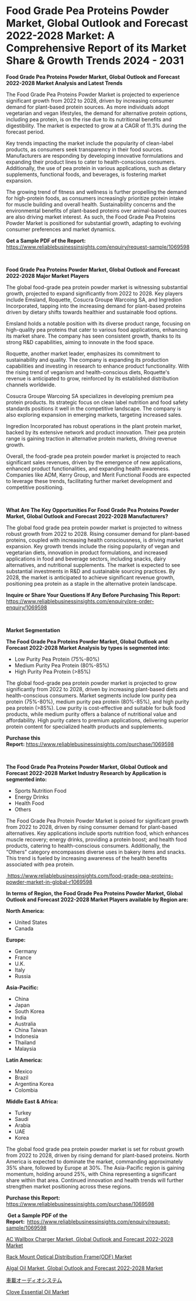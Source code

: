 <p><h1>Food Grade Pea Proteins Powder Market, Global Outlook and Forecast 2022-2028 Market: A Comprehensive Report of its Market Share & Growth Trends 2024 - 2031</h1></p><p><strong>Food Grade Pea Proteins Powder Market, Global Outlook and Forecast 2022-2028 Market Analysis and Latest Trends</strong></p>
<p><p>The Food Grade Pea Proteins Powder Market is projected to experience significant growth from 2022 to 2028, driven by increasing consumer demand for plant-based protein sources. As more individuals adopt vegetarian and vegan lifestyles, the demand for alternative protein options, including pea protein, is on the rise due to its nutritional benefits and digestibility. The market is expected to grow at a CAGR of 11.3% during the forecast period. </p><p>Key trends impacting the market include the popularity of clean-label products, as consumers seek transparency in their food sources. Manufacturers are responding by developing innovative formulations and expanding their product lines to cater to health-conscious consumers. Additionally, the use of pea protein in various applications, such as dietary supplements, functional foods, and beverages, is fostering market expansion. </p><p>The growing trend of fitness and wellness is further propelling the demand for high-protein foods, as consumers increasingly prioritize protein intake for muscle building and overall health. Sustainability concerns and the environmental benefits of plant-based proteins over animal-based sources are also driving market interest. As such, the Food Grade Pea Proteins Powder Market is positioned for substantial growth, adapting to evolving consumer preferences and market dynamics.</p></p>
<p><strong>Get a Sample PDF of the Report:&nbsp;</strong> <a href="https://www.reliablebusinessinsights.com/enquiry/request-sample/1069598">https://www.reliablebusinessinsights.com/enquiry/request-sample/1069598</a></p>
<p>&nbsp;</p>
<p><strong>Food Grade Pea Proteins Powder Market, Global Outlook and Forecast 2022-2028 Major Market Players</strong></p>
<p><p>The global food-grade pea protein powder market is witnessing substantial growth, projected to expand significantly from 2022 to 2028. Key players include Emsland, Roquette, Cosucra Groupe Warcoing SA, and Ingredion Incorporated, tapping into the increasing demand for plant-based proteins driven by dietary shifts towards healthier and sustainable food options.</p><p>Emsland holds a notable position with its diverse product range, focusing on high-quality pea proteins that cater to various food applications, enhancing its market share. The company has seen consistent growth, thanks to its strong R&D capabilities, aiming to innovate in the food space.</p><p>Roquette, another market leader, emphasizes its commitment to sustainability and quality. The company is expanding its production capabilities and investing in research to enhance product functionality. With the rising trend of veganism and health-conscious diets, Roquette's revenue is anticipated to grow, reinforced by its established distribution channels worldwide.</p><p>Cosucra Groupe Warcoing SA specializes in developing premium pea protein products. Its strategic focus on clean label nutrition and food safety standards positions it well in the competitive landscape. The company is also exploring expansion in emerging markets, targeting increased sales.</p><p>Ingredion Incorporated has robust operations in the plant protein market, backed by its extensive network and product innovation. Their pea protein range is gaining traction in alternative protein markets, driving revenue growth.</p><p>Overall, the food-grade pea protein powder market is projected to reach significant sales revenues, driven by the emergence of new applications, enhanced product functionalities, and expanding health awareness. Companies like ADM, Kerry Group, and Merit Functional Foods are expected to leverage these trends, facilitating further market development and competitive positioning.</p></p>
<p>&nbsp;</p>
<p><strong>What Are The Key Opportunities For Food Grade Pea Proteins Powder Market, Global Outlook and Forecast 2022-2028 Manufacturers?</strong></p>
<p><p>The global food grade pea protein powder market is projected to witness robust growth from 2022 to 2028. Rising consumer demand for plant-based proteins, coupled with increasing health consciousness, is driving market expansion. Key growth trends include the rising popularity of vegan and vegetarian diets, innovation in product formulations, and increased applications in food and beverage sectors, including snacks, dairy alternatives, and nutritional supplements. The market is expected to see substantial investments in R&D and sustainable sourcing practices. By 2028, the market is anticipated to achieve significant revenue growth, positioning pea protein as a staple in the alternative protein landscape.</p></p>
<p><strong>Inquire or Share Your Questions If Any Before Purchasing This Report:</strong> <a href="https://www.reliablebusinessinsights.com/enquiry/pre-order-enquiry/1069598">https://www.reliablebusinessinsights.com/enquiry/pre-order-enquiry/1069598</a></p>
<p>&nbsp;</p>
<p><strong>Market Segmentation</strong></p>
<p><strong>The Food Grade Pea Proteins Powder Market, Global Outlook and Forecast 2022-2028 Market Analysis by types is segmented into:</strong></p>
<p><ul><li>Low Purity Pea Protein (75%-80%)</li><li>Medium Purity Pea Protein (80%-85%)</li><li>High Purity Pea Protein (>85%)</li></ul></p>
<p><p>The global food-grade pea protein powder market is projected to grow significantly from 2022 to 2028, driven by increasing plant-based diets and health-conscious consumers. Market segments include low purity pea protein (75%-80%), medium purity pea protein (80%-85%), and high purity pea protein (>85%). Low purity is cost-effective and suitable for bulk food products, while medium purity offers a balance of nutritional value and affordability. High purity caters to premium applications, delivering superior protein content for specialized health products and supplements.</p></p>
<p><strong>Purchase this Report:&nbsp;</strong><a href="https://www.reliablebusinessinsights.com/purchase/1069598">https://www.reliablebusinessinsights.com/purchase/1069598</a></p>
<p>&nbsp;</p>
<p><strong>The Food Grade Pea Proteins Powder Market, Global Outlook and Forecast 2022-2028 Market Industry Research by Application is segmented into:</strong></p>
<p><ul><li>Sports Nutrition Food</li><li>Energy Drinks</li><li>Health Food</li><li>Others</li></ul></p>
<p><p>The Food Grade Pea Protein Powder Market is poised for significant growth from 2022 to 2028, driven by rising consumer demand for plant-based alternatives. Key applications include sports nutrition food, which enhances muscle recovery; energy drinks, providing a protein boost; and health food products, catering to health-conscious consumers. Additionally, the “Others” category encompasses diverse uses in bakery items and snacks. This trend is fueled by increasing awareness of the health benefits associated with pea protein.</p></p>
<p><a href="https://www.reliablebusinessinsights.com/food-grade-pea-proteins-powder-market-in-global-r1069598">&nbsp;https://www.reliablebusinessinsights.com/food-grade-pea-proteins-powder-market-in-global-r1069598</a></p>
<p><strong>In terms of Region, the Food Grade Pea Proteins Powder Market, Global Outlook and Forecast 2022-2028 Market Players available by Region are:</strong></p>
<p>
    <p> <strong> North America: </strong>
        <ul>
            <li>United States</li>
            <li>Canada</li>
        </ul>
        </p> 
    <p> <strong> Europe: </strong>
        <ul>
            <li>Germany</li>
            <li>France</li>
            <li>U.K.</li>
            <li>Italy</li>
            <li>Russia</li>
        </ul>
        </p> 
    <p> <strong> Asia-Pacific: </strong>
        <ul>
            <li>China</li>
            <li>Japan</li>
            <li>South Korea</li>
            <li>India</li>
            <li>Australia</li>
            <li>China Taiwan</li>
            <li>Indonesia</li>
            <li>Thailand</li>
            <li>Malaysia</li>
        </ul>
        </p> 
    <p> <strong> Latin America: </strong>
        <ul>
            <li>Mexico</li>
            <li>Brazil</li>
            <li>Argentina Korea</li>
            <li>Colombia</li>
        </ul>
        </p> 
    <p> <strong> Middle East & Africa: </strong>
        <ul>
            <li>Turkey</li>
            <li>Saudi</li>
            <li>Arabia</li>
            <li>UAE</li>
            <li>Korea</li>
        </ul>
    </p>
    </p>
<p><p>The global food grade pea protein powder market is set for robust growth from 2022 to 2028, driven by rising demand for plant-based proteins. North America is expected to dominate the market, commanding approximately 35% share, followed by Europe at 30%. The Asia-Pacific region is gaining momentum, holding around 25%, with China representing a significant share within that area. Continued innovation and health trends will further strengthen market positioning across these regions.</p></p>
<p><strong>Purchase this Report: </strong><a href="https://www.reliablebusinessinsights.com/purchase/1069598">https://www.reliablebusinessinsights.com/purchase/1069598</a></p>
<p>&nbsp;<strong>Get a Sample PDF of the Report:&nbsp;&nbsp;</strong><a href="https://www.reliablebusinessinsights.com/enquiry/request-sample/1069598">https://www.reliablebusinessinsights.com/enquiry/request-sample/1069598</a></p>
<p><strong></strong></p>
<p><p><a href="https://github.com/mauripalmi/Market-Research-Report-List-5/blob/main/ac-wallbox-charger-market-global-outlook-and-forecast-2022-2028-market.md">AC Wallbox Charger Market, Global Outlook and Forecast 2022-2028 Market</a></p><p><a href="https://medium.com/@jeniw10236654655/comprehensive-analysis-of-the-global-rack-mount-optical-distribution-frame-odf-market-growth-af4f0fc92cfc">Rack Mount Optical Distribution Frame(ODF) Market</a></p><p><a href="https://github.com/nicoletavirag/Market-Research-Report-List-5/blob/main/algal-oil-market-global-outlook-and-forecast-2022-2028-market.md">Algal Oil Market, Global Outlook and Forecast 2022-2028 Market</a></p><p><a href="https://medium.com/@roseperez232/%E8%87%AA%E5%8B%95%E8%BB%8A%E3%82%AA%E3%83%BC%E3%83%87%E3%82%A3%E3%82%AA%E3%82%B7%E3%82%B9%E3%83%86%E3%83%A0%E7%94%A3%E6%A5%AD%E3%82%BB%E3%82%AF%E3%82%BF%E3%83%BC-%E5%B8%82%E5%A0%B4%E3%81%AE%E5%8B%95%E5%90%91%E3%81%A82024%E5%B9%B4%E3%81%8B%E3%82%892031%E5%B9%B4%E3%81%BE%E3%81%A7%E3%81%AE%E5%B0%86%E6%9D%A5%E3%82%B7%E3%83%8A%E3%83%AA%E3%82%AA-0033df7c8d88">車載オーディオシステム</a></p><p><a href="https://www.linkedin.com/pulse/clove-essential-oil-market-research-report-forecast-growth-efhde?trackingId=ZvGfWaTeR2WKeTWeSFnEMg%3D%3D">Clove Essential Oil Market</a></p></p>